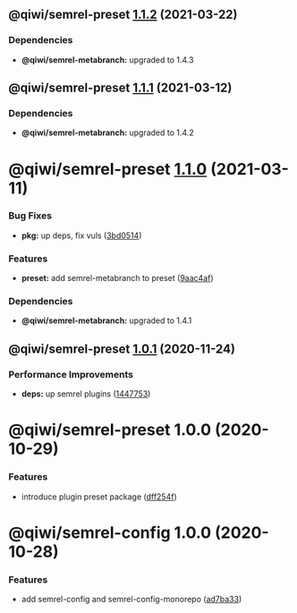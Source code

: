 ## @qiwi/semrel-preset [1.1.2](https://github.com/qiwi/semantic-release-toolkit/compare/@qiwi/semrel-preset@1.1.1...@qiwi/semrel-preset@1.1.2) (2021-03-22)





### Dependencies

* **@qiwi/semrel-metabranch:** upgraded to 1.4.3

## @qiwi/semrel-preset [1.1.1](https://github.com/qiwi/semantic-release-toolkit/compare/@qiwi/semrel-preset@1.1.0...@qiwi/semrel-preset@1.1.1) (2021-03-12)





### Dependencies

* **@qiwi/semrel-metabranch:** upgraded to 1.4.2

# @qiwi/semrel-preset [1.1.0](https://github.com/qiwi/semantic-release-toolkit/compare/@qiwi/semrel-preset@1.0.1...@qiwi/semrel-preset@1.1.0) (2021-03-11)


### Bug Fixes

* **pkg:** up deps, fix vuls ([3bd0514](https://github.com/qiwi/semantic-release-toolkit/commit/3bd051436e6466000443d44f5aa819f67080f534))


### Features

* **preset:** add semrel-metabranch to preset ([9aac4af](https://github.com/qiwi/semantic-release-toolkit/commit/9aac4af698e555557196331f1b92f73754bd838c))





### Dependencies

* **@qiwi/semrel-metabranch:** upgraded to 1.4.1

## @qiwi/semrel-preset [1.0.1](https://github.com/qiwi/semantic-release-toolkit/compare/@qiwi/semrel-preset@1.0.0...@qiwi/semrel-preset@1.0.1) (2020-11-24)


### Performance Improvements

* **deps:** up semrel plugins ([1447753](https://github.com/qiwi/semantic-release-toolkit/commit/1447753324ae5f4ace676adf5795ab49106ed8cf))

# @qiwi/semrel-preset 1.0.0 (2020-10-29)


### Features

* introduce plugin preset package ([dff254f](https://github.com/qiwi/semantic-release-toolkit/commit/dff254ff4b4d5088e165acb97e28f9e40f84bd20))

# @qiwi/semrel-config 1.0.0 (2020-10-28)


### Features

* add semrel-config and semrel-config-monorepo ([ad7ba33](https://github.com/qiwi/semantic-release-toolkit/commit/ad7ba33cf6f6705c1f1f1919c197d5ad7345de4b))
